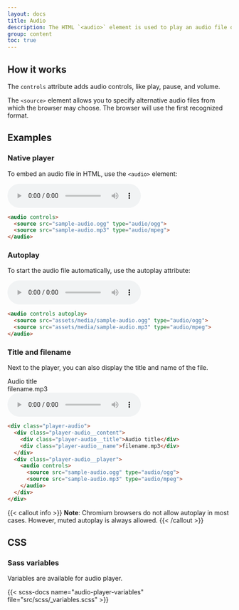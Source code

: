 ```yaml
---
layout: docs
title: Audio
description: The HTML `<audio>` element is used to play an audio file on a web page.
group: content
toc: true
---
```


## How it works

The `controls` attribute adds audio controls, like play, pause, and volume.

The `<source>` element allows you to specify alternative audio files from which the browser may choose.
The browser will use the first recognized format.

## Examples

### Native player

To embed an audio file in HTML, use the `<audio>` element:

<div class="bd-example">
  <audio controls>
    <source src="assets/media/sample-audio.ogg" type="audio/ogg">
    <source src="assets/media/sample-audio.mp3" type="audio/mpeg">
  </audio>
</div>

```html
<audio controls>
  <source src="sample-audio.ogg" type="audio/ogg">
  <source src="sample-audio.mp3" type="audio/mpeg">
</audio>
```

### Autoplay

To start the audio file automatically, use the autoplay attribute:

<div class="bd-example">
  <audio controls autoplay>
    <source src="assets/media/sample-audio.ogg" type="audio/ogg">
    <source src="assets/media/sample-audio.mp3" type="audio/mpeg">
  </audio>
</div>

```html
<audio controls autoplay>
  <source src="assets/media/sample-audio.ogg" type="audio/ogg">
  <source src="assets/media/sample-audio.mp3" type="audio/mpeg">
</audio>
```

### Title and filename

Next to the player, you can also display the title and name of the file.

<div class="bd-example">
  <div class="player-audio">
    <div class="player-audio__content">
      <div class="player-audio__title">Audio title</div>
      <div class="player-audio__name">filename.mp3</div>
    </div>
    <div class="player-audio__player">
      <audio controls>
        <source src="assets/media/sample-audio.ogg" type="audio/ogg">
        <source src="assets/media/sample-audio.mp3" type="audio/mpeg">
      </audio>
    </div>
  </div>
</div>

```html
<div class="player-audio">
  <div class="player-audio__content">
    <div class="player-audio__title">Audio title</div>
    <div class="player-audio__name">filename.mp3</div>
  </div>
  <div class="player-audio__player">
    <audio controls>
      <source src="sample-audio.ogg" type="audio/ogg">
      <source src="sample-audio.mp3" type="audio/mpeg">
    </audio>
  </div>
</div>
```

{{< callout info >}}
**Note**: Chromium browsers do not allow autoplay in most cases. However, muted autoplay is always allowed.
{{< /callout >}}

## CSS

### Sass variables

Variables are available for audio player.

{{< scss-docs name="audio-player-variables" file="src/scss/_variables.scss" >}}
